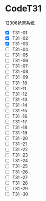 # CodeT31
12306抢票系统
- [x] T31 -01 
- [x] T31 -02 
- [x] T31 -03 
- [ ] T31 -04 
- [ ] T31 -05 
- [ ] T31 -06 
- [ ] T31 -07 
- [ ] T31 -08 
- [ ] T31 -09 
- [ ] T31 -10 
- [ ] T31 -11 
- [ ] T31 -12 
- [ ] T31 -13 
- [ ] T31 -14 
- [ ] T31 -15 
- [ ] T31 -16 
- [ ] T31 -17 
- [ ] T31 -18 
- [ ] T31 -19 
- [ ] T31 -20
- [ ] T31 -21 
- [ ] T31 -22 
- [ ] T31 -23 
- [ ] T31 -24 
- [ ] T31 -25 
- [ ] T31 -26 
- [ ] T31 -27 
- [ ] T31 -28 
- [ ] T31 -29 
- [ ] T31 -30
